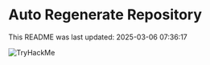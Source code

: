 # Auto Regenerate Repository

This README was last updated: 2025-03-06 07:36:17

 ![TryHackMe](https://tryhackme.com/badge/533634)
